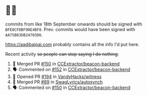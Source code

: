 # 👋🏻
<!--
**aadibajpai/aadibajpai** is a ✨ _special_ ✨ repository because its `README.md` (this file) appears on your GitHub profile.
-->
commits from like 18th September onwards should be signed with `BFE0CFDBF90E4BF0`. Prev. commits would have been signed with `AA75B83DB24703D6`.

https://aadibajpai.com probably contains all the info I'd put here.

Recent activity ~~so people can stop saying I do nothing~~:
<!--START_SECTION:activity-->
1. 🎉 Merged PR [#150](https://github.com/CCExtractor/beacon-backend/pull/150) in [CCExtractor/beacon-backend](https://github.com/CCExtractor/beacon-backend)
2. 🗣 Commented on [#152](https://github.com/CCExtractor/beacon-backend/issues/152) in [CCExtractor/beacon-backend](https://github.com/CCExtractor/beacon-backend)
3. 💪 Opened PR [#194](https://github.com/VandyHacks/witness/pull/194) in [VandyHacks/witness](https://github.com/VandyHacks/witness)
4. 🎉 Merged PR [#89](https://github.com/SwagLyrics/autosynch/pull/89) in [SwagLyrics/autosynch](https://github.com/SwagLyrics/autosynch)
5. 🗣 Commented on [#150](https://github.com/CCExtractor/beacon-backend/issues/150) in [CCExtractor/beacon-backend](https://github.com/CCExtractor/beacon-backend)
<!--END_SECTION:activity-->
